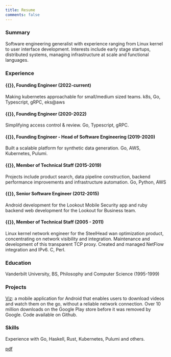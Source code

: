 ```yaml
---
title: Resume
comments: false
---
```


### Summary

Software engineering generalist with experience ranging from Linux kernel to
user interface development. Interests include early stage startups,
distributed systems, managing infrastructure at scale and functional languages.

### Experience

#### {{<newtabref href="https://nucleuscloud.com" title="Nucleus Cloud">}}, Founding Engineer (2022-current)

Making kubernetes approachable for small/medium sized teams. k8s, Go, Typescript, gRPC, eks@aws

#### {{<newtabref href="https://conductorone.com" title="ConductorOne">}}, Founding Engineer (2020-2022)

Simplifying access control & review. Go, Typescript, gRPC.

#### {{<newtabref href="https://synthesis.ai" title="Synthesis AI">}}, Founding Engineer - Head of Software Engineering (2019-2020)

Built a scalable platform for synthetic data generation. Go, AWS, Kubernetes, Pulumi.

#### {{<newtabref href="https://wish.com" title="Wish">}}, Member of Technical Staff (2015-2019)

Projects include product search, data pipeline construction, backend
performance improvements and infrastructure automation. Go, Python, AWS

#### {{<newtabref href="https://lookout.com" title="Lookout">}}, Senior Software Engineer (2012-2015)

Android development for the Lookout Mobile Security app and ruby backend web
development for the Lookout for Business team.

#### {{<newtabref href="https://en.wikipedia.org/wiki/Riverbed_Technology" title="Riverbed Technology">}}, Member of Technical Staff (2005 - 2011)

Linux kernel network engineer for the SteelHead wan optimization product, concentrating on
network visibility and integration. Maintenance and development of this transparent TCP
proxy. Created and managed NetFlow integration and IPv6. C, Perl.

### Education

Vanderbilt University, BS, Philosophy and Computer Science (1995-1999)

### Projects

[Viz](https://github.com/svrana/Viz): a mobile application for Android that
enables users to download videos and watch them on the go, without a reliable
network connection. Over 10 million downloads on the Google Play store before
it was removed by Google. Code available on Github.

### Skills

Experience with Go, Haskell, Rust, Kubernetes, Pulumi and others.

[pdf](https://hosted.vranix.com/shaw-vrana-resume.pdf)
